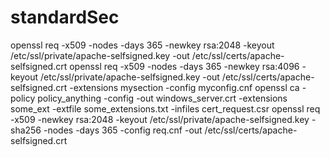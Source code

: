 # standardSec

openssl req -x509 -nodes -days 365 -newkey rsa:2048 -keyout /etc/ssl/private/apache-selfsigned.key -out /etc/ssl/certs/apache-selfsigned.crt
openssl req -x509 -nodes -days 365 -newkey rsa:4096 -keyout /etc/ssl/private/apache-selfsigned.key -out /etc/ssl/certs/apache-selfsigned.crt -extensions mysection -config myconfig.cnf
openssl ca -policy policy_anything -config  -out windows_server.crt -extensions some_ext -extfile some_extensions.txt -infiles cert_request.csr
openssl req -x509 -newkey rsa:2048 -keyout /etc/ssl/private/apache-selfsigned.key -sha256 -nodes -days 365 -config req.cnf -out /etc/ssl/certs/apache-selfsigned.crt

